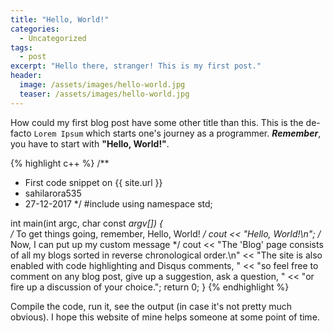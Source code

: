```yaml
---
title: "Hello, World!"
categories:
  - Uncategorized
tags:
  - post
excerpt: "Hello there, stranger! This is my first post."
header:
  image: /assets/images/hello-world.jpg
  teaser: /assets/images/hello-world.jpg
---
```


How could my first blog post have some other title than this. This is the de-facto `Lorem Ipsum` which starts one\'s journey as a programmer. ***Remember***, you have to start with **\"Hello, World!\"**.


{% highlight c++ %}
/**
 * First code snippet on {{ site.url }}
 * sahilarora535
 * 27-12-2017
 */ 
#include <iostream>
using namespace std;

int main(int argc, char const *argv[])
{	
	/* To get things going, remember, Hello, World! */
	cout << "Hello, World!\n";
	/* Now, I can put up my custom message */
	cout << "The 'Blog' page consists of all my blogs sorted in reverse chronological order.\n"
			 << "The site is also enabled with code highlighting and Disqus comments, "
			 << "so feel free to comment on any blog post, give up a suggestion, ask a question, "
			 << "or fire up a discussion of your choice.";
	return 0;
}
{% endhighlight %}

Compile the code, run it, see the output (in case it\'s not pretty much obvious). 
I hope this website of mine helps someone at some point of time.
